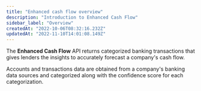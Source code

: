 ```yaml
---
title: "Enhanced cash flow overview"
description: "Introduction to Enhanced Cash Flow"
sidebar_label: "Overview"
createdAt: "2022-10-06T08:32:16.232Z"
updatedAt: "2022-11-10T14:01:08.149Z"
---
```


The **Enhanced Cash Flow** API returns categorized banking transactions that gives lenders the insights to accurately forecast a company's cash flow.

Accounts and transactions data are obtained from a company's banking data sources and categorized along with the confidence score for each categorization.
